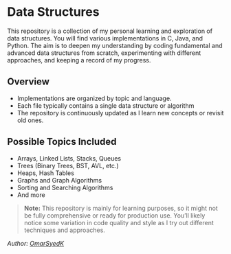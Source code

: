 # Data Structures

This repository is a collection of my personal learning and exploration of data structures. You will find various implementations in C, Java, and Python. The aim is to deepen my understanding by coding fundamental and advanced data structures from scratch, experimenting with different approaches, and keeping a record of my progress.

## Overview

- Implementations are organized by topic and language.
- Each file typically contains a single data structure or algorithm
- The repository is continuously updated as I learn new concepts or revisit old ones.

## Possible Topics Included

- Arrays, Linked Lists, Stacks, Queues
- Trees (Binary Trees, BST, AVL, etc.)
- Heaps, Hash Tables
- Graphs and Graph Algorithms
- Sorting and Searching Algorithms
- And more

> **Note:** This repository is mainly for learning purposes, so it might not be fully comprehensive or ready for production use. You’ll likely notice some variation in code quality and style as I try out different techniques and approaches.


*Author: [OmarSyedK](https://github.com/OmarSyedK)*
